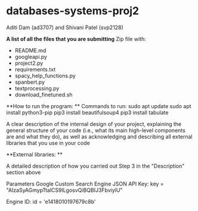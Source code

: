 # databases-systems-proj2
Aditi Dam (ad3707) and Shivani Patel (svp2128)

**A list of all the files that you are submitting**
Zip file with: 
- README.md 
- googleapi.py
- project2.py
- requirements.txt
- spacy_help_functions.py
- spanbert.py
- textprocessing.py
- download_finetuned.sh

**How to run the program: **
Commands to run: 
sudo apt update 
sudo apt install 
python3-pip 
pip3 install beautifulsoup4
pip3 install tabulate


A clear description of the internal design of your project, explaining the general structure of your code (i.e., what its main high-level components are and what they do), as well as acknowledging and describing all external libraries that you use in your code


**External libraries: **


A detailed description of how you carried out Step 3 in the "Description" section above


Parameters Google Custom Search Engine JSON API Key: key = "AIzaSyAGmypTtalCS9lLgosvQiBQBIJ3FbviylU"

Engine ID: id = 'e1418010197679c8b'
